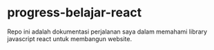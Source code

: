 # progress-belajar-react
Repo ini adalah dokumentasi perjalanan saya dalam memahami library javascript react untuk membangun website.
